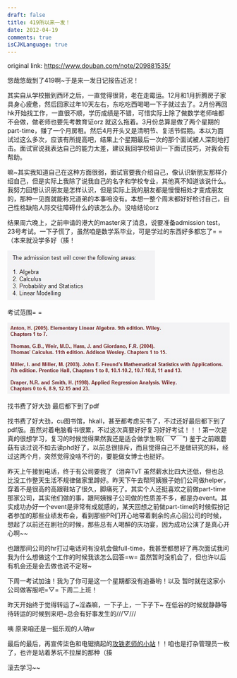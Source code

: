 ```yaml
---
draft: false
title: 419所以来一发！
date: 2012-04-19
comments: true
isCJKLanguage: true
---
```


original link: https://www.douban.com/note/209881535/

悠哉悠哉到了419啊~于是来一发日记报告近况！

其实自从学校搬到西环之后，一直觉得很背，老在走霉运。12月和1月折腾房子家具身心疲惫，然后回家过年10天左右，东吃吃西喝喝一下子就过去了。2月份再回hk开始找工作，一直很不顺，学历成绩是不错，可惜实际上除了做数学老师啥都不会做，做老师也要先考教育证orz 就这么拖着。3月份总算是做了两个星期的part-time，赚了一个月房租。然后4月开头又是清明节、复活节假期。本以为面试过这么多次，应该有所提高吧，结果上个星期最后一次的那个面试被人深刻地打击。面试官说我表达自己的能力太差，建议我回学校培训一下面试技巧，对我会有帮助。

嘛~其实我知道自己在这种方面很弱，面试官要我介绍自己，像认识新朋友那样介绍自己，但是实际上我除了说我自己的名字和学校专业，其他真不知道该说什么。我努力回想认识朋友是怎样认识，但是实际上我的朋友都是慢慢相处才变成朋友的，那种一见面就能称兄道弟的本事咱没有。本想一整个周末都好好检讨自己，自己性格缺陷人际交往障碍什么的该怎么办。没啥结论orz

结果周六晚上，之前申请的港大的master来了消息，说要准备admission test，23号考试。一下子慌了，虽然咱是数学系毕业，可是学过的东西好多都忘了= =（本来就没学多好（揍！

![考试范围= =](../../assets/images/p209881535-1.jpg)

考试范围= =



![找书费了好大劲 最后都下到了pdf](../../assets/images/p209881535-2.jpg)

找书费了好大劲 最后都下到了pdf


找书费了好大劲，cu图书馆，hkall，甚至都考虑买书了，不过还好最后都下到了pdf版。虽然对着电脑看书很累，不过这次真要好好复习好好考试！！！第一次是真的很想学习，复习的时候觉得果然我还是适合做学生啊(￣▽￣") 鉴于之前跟蘑菇有谈过说不如去读phd好了，以前总很排斥，而且觉得自己不是做研究的料，经过这两个月，突然觉得没啥不行的，要能做女博士也挺好。

昨天上午接到电话，终于有公司要我了（泪奔TvT 虽然薪水比四大还低，但也总比没工作整天生活不规律做家里蹲好。昨天下午去帮阿姨猴子她们公司做helper，穿着不是很高的高跟鞋站了很久，脚痛死了。其实个人还挺喜欢之前做part-time那家公司，其实他们做的事，跟阿姨猴子公司做的性质差不多，都是办event。其实成功办好一个event是非常有成就感的，某天回想之前做part-time的时候假扮记者参加的那些业绩发布会，看到那些PR们开心地带着剩余的点心回公司的时候，想起了以前还在剧社的时候，那些总有人喝醉的庆功宴，因为成功公演了是真心开心啊~~

也跟那间公司的hr打过电话问有没机会做full-time，我甚至都想好了再次面试我问我为什么想做这个工作的时候我该怎么回答=w= 虽然暂时没机会了，但也许以后有机会还是会去做也说不定呀~

下周一考试加油！我为了你可是这一个星期都没有追番哟！以及
暂时就在这家小公司做客服吧=▽= 下周二上班！

昨天开始终于觉得转运了~淫森嘛，一下子上，一下子下~
在低谷的时候就静静等待转运的时候到来吧~总会有好事发生的///▽///

咦 原来咱还是一挺乐观的人呐w

最后的最后，再宣传柒色和电锯搞起的[攻铁老师的小站](https://site.douban.com/135791/)！！咱也是打杂管理员一枚了，也许是站着茅坑不拉屎的那种（揍

滚去学习~~
